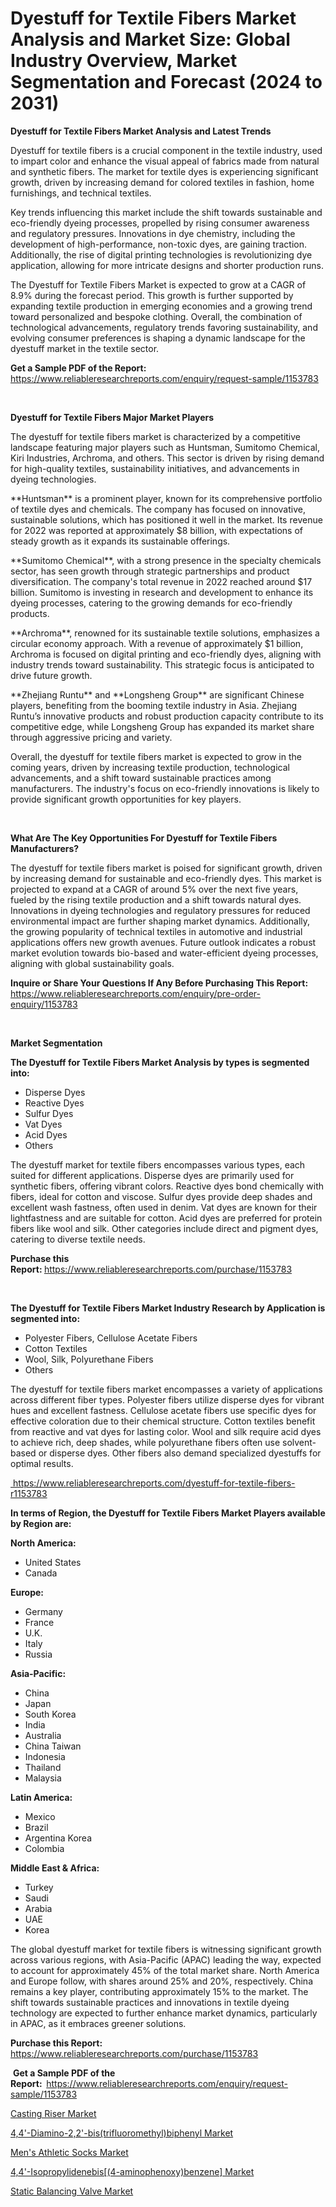 <p><h1>Dyestuff for Textile Fibers Market Analysis and Market Size: Global Industry Overview, Market Segmentation and Forecast (2024 to 2031)</h1></p><p><strong>Dyestuff for Textile Fibers Market Analysis and Latest Trends</strong></p>
<p><p>Dyestuff for textile fibers is a crucial component in the textile industry, used to impart color and enhance the visual appeal of fabrics made from natural and synthetic fibers. The market for textile dyes is experiencing significant growth, driven by increasing demand for colored textiles in fashion, home furnishings, and technical textiles. </p><p>Key trends influencing this market include the shift towards sustainable and eco-friendly dyeing processes, propelled by rising consumer awareness and regulatory pressures. Innovations in dye chemistry, including the development of high-performance, non-toxic dyes, are gaining traction. Additionally, the rise of digital printing technologies is revolutionizing dye application, allowing for more intricate designs and shorter production runs.</p><p>The Dyestuff for Textile Fibers Market is expected to grow at a CAGR of 8.9% during the forecast period. This growth is further supported by expanding textile production in emerging economies and a growing trend toward personalized and bespoke clothing. Overall, the combination of technological advancements, regulatory trends favoring sustainability, and evolving consumer preferences is shaping a dynamic landscape for the dyestuff market in the textile sector.</p></p>
<p><strong>Get a Sample PDF of the Report:&nbsp;</strong> <a href="https://www.reliableresearchreports.com/enquiry/request-sample/1153783?utm_campaign=117&utm_medium=2&utm_source=Github&utm_content=ia&utm_term=17102024&utm_id=dyestuff-for-textile-fibers">https://www.reliableresearchreports.com/enquiry/request-sample/1153783</a></p>
<p>&nbsp;</p>
<p><strong>Dyestuff for Textile Fibers Major Market Players</strong></p>
<p><p>The dyestuff for textile fibers market is characterized by a competitive landscape featuring major players such as Huntsman, Sumitomo Chemical, Kiri Industries, Archroma, and others. This sector is driven by rising demand for high-quality textiles, sustainability initiatives, and advancements in dyeing technologies.</p><p>**Huntsman** is a prominent player, known for its comprehensive portfolio of textile dyes and chemicals. The company has focused on innovative, sustainable solutions, which has positioned it well in the market. Its revenue for 2022 was reported at approximately $8 billion, with expectations of steady growth as it expands its sustainable offerings.</p><p>**Sumitomo Chemical**, with a strong presence in the specialty chemicals sector, has seen growth through strategic partnerships and product diversification. The company's total revenue in 2022 reached around $17 billion. Sumitomo is investing in research and development to enhance its dyeing processes, catering to the growing demands for eco-friendly products.</p><p>**Archroma**, renowned for its sustainable textile solutions, emphasizes a circular economy approach. With a revenue of approximately $1 billion, Archroma is focused on digital printing and eco-friendly dyes, aligning with industry trends toward sustainability. This strategic focus is anticipated to drive future growth.</p><p>**Zhejiang Runtu** and **Longsheng Group** are significant Chinese players, benefiting from the booming textile industry in Asia. Zhejiang Runtu’s innovative products and robust production capacity contribute to its competitive edge, while Longsheng Group has expanded its market share through aggressive pricing and variety.</p><p>Overall, the dyestuff for textile fibers market is expected to grow in the coming years, driven by increasing textile production, technological advancements, and a shift toward sustainable practices among manufacturers. The industry's focus on eco-friendly innovations is likely to provide significant growth opportunities for key players.</p></p>
<p>&nbsp;</p>
<p><strong>What Are The Key Opportunities For Dyestuff for Textile Fibers Manufacturers?</strong></p>
<p><p>The dyestuff for textile fibers market is poised for significant growth, driven by increasing demand for sustainable and eco-friendly dyes. This market is projected to expand at a CAGR of around 5% over the next five years, fueled by the rising textile production and a shift towards natural dyes. Innovations in dyeing technologies and regulatory pressures for reduced environmental impact are further shaping market dynamics. Additionally, the growing popularity of technical textiles in automotive and industrial applications offers new growth avenues. Future outlook indicates a robust market evolution towards bio-based and water-efficient dyeing processes, aligning with global sustainability goals.</p></p>
<p><strong>Inquire or Share Your Questions If Any Before Purchasing This Report:</strong> <a href="https://www.reliableresearchreports.com/enquiry/pre-order-enquiry/1153783?utm_campaign=117&utm_medium=2&utm_source=Github&utm_content=ia&utm_term=17102024&utm_id=dyestuff-for-textile-fibers">https://www.reliableresearchreports.com/enquiry/pre-order-enquiry/1153783</a></p>
<p>&nbsp;</p>
<p><strong>Market Segmentation</strong></p>
<p><strong>The Dyestuff for Textile Fibers Market Analysis by types is segmented into:</strong></p>
<p><ul><li>Disperse Dyes</li><li>Reactive Dyes</li><li>Sulfur Dyes</li><li>Vat Dyes</li><li>Acid Dyes</li><li>Others</li></ul></p>
<p><p>The dyestuff market for textile fibers encompasses various types, each suited for different applications. Disperse dyes are primarily used for synthetic fibers, offering vibrant colors. Reactive dyes bond chemically with fibers, ideal for cotton and viscose. Sulfur dyes provide deep shades and excellent wash fastness, often used in denim. Vat dyes are known for their lightfastness and are suitable for cotton. Acid dyes are preferred for protein fibers like wool and silk. Other categories include direct and pigment dyes, catering to diverse textile needs.</p></p>
<p><strong>Purchase this Report:&nbsp;</strong><a href="https://www.reliableresearchreports.com/purchase/1153783?utm_campaign=117&utm_medium=2&utm_source=Github&utm_content=ia&utm_term=17102024&utm_id=dyestuff-for-textile-fibers">https://www.reliableresearchreports.com/purchase/1153783</a></p>
<p>&nbsp;</p>
<p><strong>The Dyestuff for Textile Fibers Market Industry Research by Application is segmented into:</strong></p>
<p><ul><li>Polyester Fibers, Cellulose Acetate Fibers</li><li>Cotton Textiles</li><li>Wool, Silk, Polyurethane Fibers</li><li>Others</li></ul></p>
<p><p>The dyestuff for textile fibers market encompasses a variety of applications across different fiber types. Polyester fibers utilize disperse dyes for vibrant hues and excellent fastness. Cellulose acetate fibers use specific dyes for effective coloration due to their chemical structure. Cotton textiles benefit from reactive and vat dyes for lasting color. Wool and silk require acid dyes to achieve rich, deep shades, while polyurethane fibers often use solvent-based or disperse dyes. Other fibers also demand specialized dyestuffs for optimal results.</p></p>
<p><a href="https://www.reliableresearchreports.com/dyestuff-for-textile-fibers-r1153783?utm_campaign=117&utm_medium=2&utm_source=Github&utm_content=ia&utm_term=17102024&utm_id=dyestuff-for-textile-fibers">&nbsp;https://www.reliableresearchreports.com/dyestuff-for-textile-fibers-r1153783</a></p>
<p><strong>In terms of Region, the Dyestuff for Textile Fibers Market Players available by Region are:</strong></p>
<p>
    <p> <strong> North America: </strong>
        <ul>
            <li>United States</li>
            <li>Canada</li>
        </ul>
        </p> 
    <p> <strong> Europe: </strong>
        <ul>
            <li>Germany</li>
            <li>France</li>
            <li>U.K.</li>
            <li>Italy</li>
            <li>Russia</li>
        </ul>
        </p> 
    <p> <strong> Asia-Pacific: </strong>
        <ul>
            <li>China</li>
            <li>Japan</li>
            <li>South Korea</li>
            <li>India</li>
            <li>Australia</li>
            <li>China Taiwan</li>
            <li>Indonesia</li>
            <li>Thailand</li>
            <li>Malaysia</li>
        </ul>
        </p> 
    <p> <strong> Latin America: </strong>
        <ul>
            <li>Mexico</li>
            <li>Brazil</li>
            <li>Argentina Korea</li>
            <li>Colombia</li>
        </ul>
        </p> 
    <p> <strong> Middle East & Africa: </strong>
        <ul>
            <li>Turkey</li>
            <li>Saudi</li>
            <li>Arabia</li>
            <li>UAE</li>
            <li>Korea</li>
        </ul>
    </p>
    </p>
<p><p>The global dyestuff market for textile fibers is witnessing significant growth across various regions, with Asia-Pacific (APAC) leading the way, expected to account for approximately 45% of the total market share. North America and Europe follow, with shares around 25% and 20%, respectively. China remains a key player, contributing approximately 15% to the market. The shift towards sustainable practices and innovations in textile dyeing technology are expected to further enhance market dynamics, particularly in APAC, as it embraces greener solutions.</p></p>
<p><strong>Purchase this Report: </strong><a href="https://www.reliableresearchreports.com/purchase/1153783?utm_campaign=117&utm_medium=2&utm_source=Github&utm_content=ia&utm_term=17102024&utm_id=dyestuff-for-textile-fibers">https://www.reliableresearchreports.com/purchase/1153783</a></p>
<p>&nbsp;<strong>Get a Sample PDF of the Report:&nbsp;&nbsp;</strong><a href="https://www.reliableresearchreports.com/enquiry/request-sample/1153783?utm_campaign=117&utm_medium=2&utm_source=Github&utm_content=ia&utm_term=17102024&utm_id=dyestuff-for-textile-fibers">https://www.reliableresearchreports.com/enquiry/request-sample/1153783</a></p>
<p><strong></strong></p>
<p><p><a href="https://issuu.com/reportprime-2/docs/casting-riser-market-size-2030.pptx_fca76942b35922?utm_campaign=117&utm_medium=2&utm_source=Github&utm_content=ia&utm_term=17102024&utm_id=dyestuff-for-textile-fibers">Casting Riser Market</a></p><p><a href="https://github.com/kaufmannDavid16/Market-Research-Report-List-1/blob/main/44-diamino-22-bistrifluoromethylbiphenyl-market.md?utm_campaign=117&utm_medium=2&utm_source=Github&utm_content=ia&utm_term=17102024&utm_id=dyestuff-for-textile-fibers">4,4'-Diamino-2,2'-bis(trifluoromethyl)biphenyl Market</a></p><p><a href="https://www.linkedin.com/pulse/mens-athletic-socks-market-research-report-forecast-pnuoe?utm_campaign=117&utm_medium=2&utm_source=Github&utm_content=ia&utm_term=17102024&utm_id=dyestuff-for-textile-fibers">Men's Athletic Socks Market</a></p><p><a href="https://github.com/Alanbrewer218/Market-Research-Report-List-1/blob/main/44-isopropylidenebis4-aminophenoxybenzene-market.md?utm_campaign=117&utm_medium=2&utm_source=Github&utm_content=ia&utm_term=17102024&utm_id=dyestuff-for-textile-fibers">4,4'-Isopropylidenebis[(4-aminophenoxy)benzene] Market</a></p><p><a href="https://issuu.com/reportprime-2/docs/static-balancing-valve-market-size-_c8a5abe78313f1?utm_campaign=117&utm_medium=2&utm_source=Github&utm_content=ia&utm_term=17102024&utm_id=dyestuff-for-textile-fibers">Static Balancing Valve Market</a></p></p>